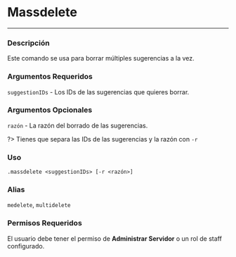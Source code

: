 # Massdelete
---
### Descripción
Este comando se usa para borrar múltiples sugerencias a la vez.
### Argumentos Requeridos
`suggestionIDs` - Los IDs de las sugerencias que quieres borrar.
### Argumentos Opcionales
`razón` - La razón del borrado de las sugerencias.

?> Tienes que separa las IDs de las sugerencias y la razón con `-r`
### Uso
```
.massdelete <suggestionIDs> [-r <razón>]
```
### Alias
`medelete`, `multidelete`
### Permisos Requeridos
El usuario debe tener el permiso de **Administrar Servidor** o un rol de staff configurado.
